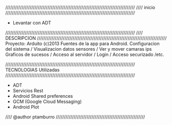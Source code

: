 ////////////////////////////////////////////////////////////////////////////////
////  inicio
////////////////////////////////////////////////////////////////////////////////

- Levantar con ADT

////////////////////////////////////////////////////////////////////////////////
////  DESCRIPCION
////////////////////////////////////////////////////////////////////////////////
Proyecto: Arduito (c)2013
Fuentes de la app para Android.
Configuracion del sistema / Visualizacion datos sensores / Ver y mover camaras ips
Graficos de sucesos / Acceso al servidor / Login / Acceso securizado /etc.

////////////////////////////////////////////////////////////////////////////////
TECNOLOGIAS Utilizadas
////////////////////////////////////////////////////////////////////////////////
- ADT 
- Servicios Rest
- Android Shared preferences
- GCM (Google Cloud Messaging)
- Android Plot


////  @author ptamburro  ///////////////////////////////////////////////////////